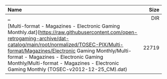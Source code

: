 |Name|Size|
|:---|---:|
|[..](../index.html)|DIR|
|[Multi-format - Magazines - Electronic Gaming Monthly.dat](https://raw.githubusercontent.com/open-retrogaming-archive/dat-catalog/main/root/normalized/TOSEC-PIX/Multi-format/Magazines/Electronic Gaming Monthly/Multi-format - Magazines - Electronic Gaming Monthly/Multi-format - Magazines - Electronic Gaming Monthly (TOSEC-v2012-12-25_CM).dat)|22719|
